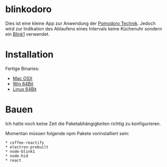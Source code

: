 # blinkodoro

Dies ist eine kleine App zur Anwendung der [Pomodoro Technik](https://de.wikipedia.org/wiki/Pomodoro-Technik).
Jedoch wird zur Indikation des Ablaufens eines Intervals keine Küchenuhr sondern ein [Blink1](http://blink1.thingm.com/) verwendet.

# Installation

Fertige Binaries:

* [Mac OSX](https://www.dropbox.com/s/bmxublmo6jtrlfw/blinkodoro.dmg?dl=0)
* [Win 64Bit](https://www.dropbox.com/s/5wa9bh28ugbswyo/blinkodoro-win32-x64.zip?dl=0)
* [Linux 64Bit](https://www.dropbox.com/s/suf6wq5yo9kakcr/blinkodoro-linux-x64.zip?dl=0)

# Bauen

Ich hatte noch keine Zeit die Paketabhängigkeiten richtig zu konfigurieren.

Momentan müssen folgende npm Pakete vorinstalliert sein:

    * coffee-reactify   
    * electron-prebuilt 
    * node-blink1       
    * node-hid          
    * react
